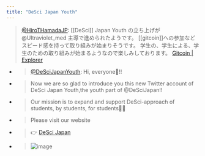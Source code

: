 ```yaml
---
title: "DeSci Japan Youth"
---
```


> [@HiroTHamadaJP](https://twitter.com/HiroTHamadaJP/status/1659483162597294080?s=20): [[DeSci]] Japan Youth の立ち上げが @Ultraviolet_med 主導で進められたようです。 [[gitcoin]]への参加などスピード感を持って取り組みが始まりそうです。 学生の、学生による、学生のための取り組みが始まるようなので楽しみしております。
>  [Gitcoin | Explorer](https://explorer.gitcoin.co/#/round/1/0x6e8dc2e623204d61b0e59e668702654ae336c9f7/0x6e8dc2e623204d61b0e59e668702654ae336c9f7-79)
- > [@DeSciJapanYouth](https://twitter.com/DeSciJapanYouth/status/1659191480836317184): Hi, everyone📣!!
- > Now we are so glad to introduce you this new Twitter account of DeSci Japan Youth,the youth part of @DeSciJapan!!
- > Our mission is to expand and support DeSci-approach of students, by students, for students👩‍🎓
- > Please visit our website
- > 👉 [DeSci Japan](https://descijapan.org/)
- > ![image](https://pbs.twimg.com/media/Fwah24OaMAY-rZj.jpg)

